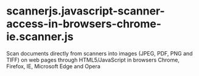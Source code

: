 # scannerjs.javascript-scanner-access-in-browsers-chrome-ie.scanner.js
Scan documents directly from scanners into images (JPEG, PDF, PNG and TIFF) on web pages through HTML5/JavaScript in browsers Chrome, Firefox, IE, Microsoft Edge and Opera
